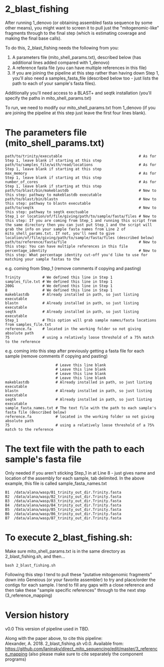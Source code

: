 # 2_blast_fishing
After running 1_denovo (or obtaining assembled fasta sequence by some other means), you might want to screen it to pull just the "mitogenomic-like" fragments through to the final step (which is estimating coverage and making the final base calls).

To do this, 2_blast_fishing needs the following from you:
1) A parameters file (mito_shell_params.txt), described below (has additional lines added compared with 1_denovo)
2) A reference fasta file (you can have multiple references in this file)
3) If you are joining the pipeline at this step rather than having down Step 1, you'll also need a samples_fasta_file (described below too - just lists the path to each of your sample's fasta files).

Additionally you'll need access to a BLAST+ and seqtk installation (you'll specify the paths in mito_shell_params.txt)

To run, we need to modify our mito_shell_params.txt from 1_denovo (if you are joining the pipeline at this step just leave the first four lines blank).

# The parameters file (mito_shell_params.txt)
```
path/to/trinity/executable                                   # As for Step 1, leave blank if starting at this step
path/to/samples_file/with/read/locations                     # As for Step 1, leave blank if starting at this step
max_memory                                                   # As for Step 1, leave blank if starting at this step
number_of_cores                                              # As for Step 1, leave blank if starting at this step
path/to/blast/bin/makeblastdb                                # New to this step: pathway to makeblastdb executable
path/to/blast/bin/blastn                                     # New to this step: pathway to blastn executable
path/to/seqtk                                                # New to this step: pathway to seqtk exectuable
Step_1 or location/of/file/giving/path/to/sample/fasta/files # New to this step: If you are coming from Step_1 and running this script from the same directory then you can just put Step_1 and the script will grab the info on your sample fasta names from Line 2 of mito_shell_params.txt. If not, you'll need to give location/of/file/giving/path/to/sample/fasta/files (described below)
path/to/reference/fasta/file                                 # New to this step: You can have multiple references in this file
percentage_identity                                          # New to this step: What percentage identity cut-off you'd like to use for matching your sample fastas to the 
```
e.g. coming from Step_1 (remove comments if copying and pasting)
```
Trinity          # We defined this line in Step 1
samples_file.txt # We defined this line in Step 1
200G             # We defined this line in Step 1
8                # We defined this line in Step 1
makeblastdb      # Already installed in path, so just listing executable
blastn           # Already installed in path, so just listing executable
seqtk            # Already installed in path, so just listing executable
Step_1           # This option will grab sample names/fasta locations from samples_file.txt
reference.fa     # located in the working folder so not giving absolute path
75               # using a relatively loose threshold of a 75% match to the reference
```
e.g. coming into this step after previously getting a fasta file for each sample (remove comments if copying and pasting)
```
                       # Leave this line blank
                       # Leave this line blank
                       # Leave this line blank
                       # Leave this line blank
makeblastdb            # Already installed in path, so just listing executable
blastn                 # Already installed in path, so just listing executable
seqtk                  # Already installed in path, so just listing executable
sample_fasta_names.txt # The text file with the path to each sample's fasta file (described below)
reference.fa           # located in the working folder so not giving absolute path
75                     # using a relatively loose threshold of a 75% match to the reference
```

# The text file with the path to each sample's fasta file
Only needed if you aren't sticking Step_1 in at Line 8 - just gives name and location of the assembly for each sample, tab delimited. In the above example, this file is called sample_fasta_names.txt
```
B1	/data/alana/wasp/B1_trinity_out_dir.Trinity.fasta
B2	/data/alana/wasp/B2_trinity_out_dir.Trinity.fasta
B3	/data/alana/wasp/B3_trinity_out_dir.Trinity.fasta
B4	/data/alana/wasp/B4_trinity_out_dir.Trinity.fasta
B5	/data/alana/wasp/B5_trinity_out_dir.Trinity.fasta
B6	/data/alana/wasp/B6_trinity_out_dir.Trinity.fasta
B7	/data/alana/wasp/B7_trinity_out_dir.Trinity.fasta
```

# To execute 2_blast_fishing.sh:
Make sure mito_shell_params.txt is in the same directory as 2_blast_fishing.sh, and then...
```
bash 2_blast_fishing.sh
```
Following this step I tend to pull these "putative mitogenomic fragments" down into Geneious (or your favorite assembler) to try and place/order the contigs for each sample. I tend to fill any gaps with a close reference and then take these "sample specific references" through to the next step (3_reference_mapping)

# Version history
v0.0 This version of pipeline used in TBD.

Along with the paper above, to cite this pipeline:  
Alexander, A. 2018. 2_blast_fishing.sh v0.0. Available from: https://github.com/laninsky/direct_mito_sequencing/edit/master/3_reference_mapping
(also please make sure to cite separately the component programs)
